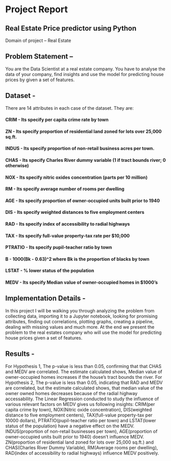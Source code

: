 # Project Report 

## Real Estate Price predictor using Python
Domain of project – Real Estate

## Problem Statement –
You are the Data Scientist at a real estate company. You have to analyse the data of your company, find insights and use the model for predicting house prices by given a set of features.

## Dataset - 
There are 14 attributes in each case of the dataset. They are:

#### CRIM - Its specify per capita crime rate by town
#### ZN - Its specify proportion of residential land zoned for lots over 25,000 sq.ft.
#### INDUS - Its specify proportion of non-retail business acres per town.
#### CHAS - Its specify Charles River dummy variable (1 if tract bounds river; 0 otherwise)
#### NOX - Its specify nitric oxides concentration (parts per 10 million)
#### RM - Its specify average number of rooms per dwelling
#### AGE - Its specify proportion of owner-occupied units built prior to 1940
#### DIS - Its specify weighted distances to five employment centers
#### RAD - Its specify index of accessibility to radial highways
#### TAX - Its specify full-value property-tax rate per $10,000
#### PTRATIO - Its specify pupil-teacher ratio by town
#### B - 1000(Bk - 0.63)^2 where Bk is the proportion of blacks by town
#### LSTAT - % lower status of the population
#### MEDV - Its specify Median value of owner-occupied homes in $1000’s

## Implementation Details - 
In this project I will be walking you through analyzing the problem from collecting data, importing it to a Jupyter notebook, looking for promising attributes, finding out correlations, plotting graphs, creating a pipeline, dealing with missing values and much more. At the end we present the problem to the real estates company who will use the model for predicting house prices given a set of features.

## Results - 
For Hypothesis 1, The p-value is less than 0.05, confirming that that CHAS and MEDV are correlated. The estimate calculated shows, Median value of owner-occupied homes increases if the house’s tract bounds the river.
For Hypothesis 2, The p-value is less than 0.05, indicating that RAD and MEDV are correlated, but the estimate calculated shows, that median value of the owner owned homes decreases because of the radial highway accessability.
The Linear Regression conducted to study the influence of various relevant factors on MEDV gives us following insights:
CRIM(per capita crime by town), NOX(Nitric oxide concentration), DIS(weighted distance to five employment centers), TAX(full-value property-tax per 10000 dollars), PTRATIO(pupil-teacher ratio per town) and LSTAT(lower status of the population) have a negative effect on the MEDV.
INDUS(proportion of non-retail businesses per town), AGE(proportion of owner-occupied units built prior to 1940) doesn’t influence MEDV.
ZN(proportion of residential land zoned for lots over 25,000 sq.ft.) and CHAS(Charles River Dummy Variable), RM(Average rooms per dwelling), RAD(index of accessibility to radial highways) influence MEDV positively.
